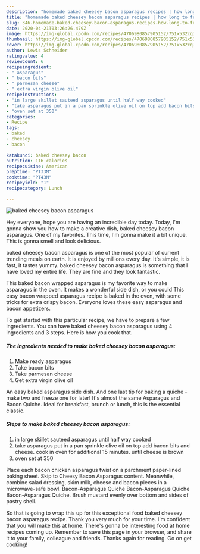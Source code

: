 ```yaml
---
description: "homemade baked cheesey bacon asparagus recipes | how long to fry baked cheesey bacon asparagus"
title: "homemade baked cheesey bacon asparagus recipes | how long to fry baked cheesey bacon asparagus"
slug: 346-homemade-baked-cheesey-bacon-asparagus-recipes-how-long-to-fry-baked-cheesey-bacon-asparagus
date: 2020-04-21T03:26:26.479Z
image: https://img-global.cpcdn.com/recipes/4706980857905152/751x532cq70/baked-cheesey-bacon-asparagus-recipe-main-photo.jpg
thumbnail: https://img-global.cpcdn.com/recipes/4706980857905152/751x532cq70/baked-cheesey-bacon-asparagus-recipe-main-photo.jpg
cover: https://img-global.cpcdn.com/recipes/4706980857905152/751x532cq70/baked-cheesey-bacon-asparagus-recipe-main-photo.jpg
author: Lewis Schneider
ratingvalue: 4
reviewcount: 6
recipeingredient:
- " asparagus"
- " bacon bits"
- " parmesan cheese"
- " extra virgin olive oil"
recipeinstructions:
- "in large skillet sauteed asparagus until half way cooked"
- "take asparagus put in a pan sprinkle olive oil on top add bacon bits and cheese. cook in oven for additional 15 minutes. until cheese is brown"
- "oven set at 350"
categories:
- Recipe
tags:
- baked
- cheesey
- bacon

katakunci: baked cheesey bacon 
nutrition: 116 calories
recipecuisine: American
preptime: "PT33M"
cooktime: "PT43M"
recipeyield: "1"
recipecategory: Lunch

---
```



![baked cheesey bacon asparagus](https://img-global.cpcdn.com/recipes/4706980857905152/751x532cq70/baked-cheesey-bacon-asparagus-recipe-main-photo.jpg)

Hey everyone, hope you are having an incredible day today. Today, I'm gonna show you how to make a creative dish, baked cheesey bacon asparagus. One of my favorites. This time, I'm gonna make it a bit unique. This is gonna smell and look delicious.

baked cheesey bacon asparagus is one of the most popular of current trending meals on earth. It is enjoyed by millions every day. It's simple, it is fast, it tastes yummy. baked cheesey bacon asparagus is something that I have loved my entire life. They are fine and they look fantastic.

This baked bacon wrapped asparagus is my favorite way to make asparagus in the oven. It makes a wonderful side dish, or you could This easy bacon wrapped asparagus recipe is baked in the oven, with some tricks for extra crispy bacon. Everyone loves these easy asparagus and bacon appetizers.


To get started with this particular recipe, we have to prepare a few ingredients. You can have baked cheesey bacon asparagus using 4 ingredients and 3 steps. Here is how you cook that.

<!--inarticleads1-->

##### The ingredients needed to make baked cheesey bacon asparagus:

1. Make ready  asparagus
1. Take  bacon bits
1. Take  parmesan cheese
1. Get  extra virgin olive oil


An easy baked asparagus side dish. And one last tip for baking a quiche - make two and freeze one for later! It&#39;s almost the same Asparagus and Bacon Quiche. Ideal for breakfast, brunch or lunch, this is the essential classic. 

<!--inarticleads2-->

##### Steps to make baked cheesey bacon asparagus:

1. in large skillet sauteed asparagus until half way cooked
1. take asparagus put in a pan sprinkle olive oil on top add bacon bits and cheese. cook in oven for additional 15 minutes. until cheese is brown
1. oven set at 350


Place each bacon chicken asparagus twist on a parchment paper-lined baking sheet. Skip to Cheesy Bacon Asparagus content. Meanwhile, combine salad dressing, skim milk, cheese and bacon pieces in a microwave-safe bowl. Bacon-Asparagus Quiche Bacon-Asparagus Quiche Bacon-Asparagus Quiche. Brush mustard evenly over bottom and sides of pastry shell. 

So that is going to wrap this up for this exceptional food baked cheesey bacon asparagus recipe. Thank you very much for your time. I'm confident that you will make this at home. There's gonna be interesting food at home recipes coming up. Remember to save this page in your browser, and share it to your family, colleague and friends. Thanks again for reading. Go on get cooking!
